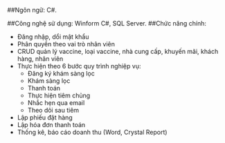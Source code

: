 ##Ngôn ngữ: C#.

##Công nghệ sử dụng: Winform C#, SQL Server.
##Chức năng chính:
- Đăng nhập, dổi mật khẩu
- Phân quyền theo vai trò nhân viên
- CRUD quản lý vaccine, loại vaccine, nhà cung cấp, khuyến mãi, khách hàng, nhân viên
- Thực hiện theo 6 bước quy trình nghiệp vụ:
  - Đăng ký khám sàng lọc
  - Khám sàng lọc
  - Thanh toán
  - Thực hiện tiêm chủng
  - Nhắc hẹn qua email
  - Theo dõi sau tiêm
- Lập phiếu đặt hàng
- Lập hóa đơn thanh toán
- Thống kê, báo cáo doanh thu (Word, Crystal Report)  
